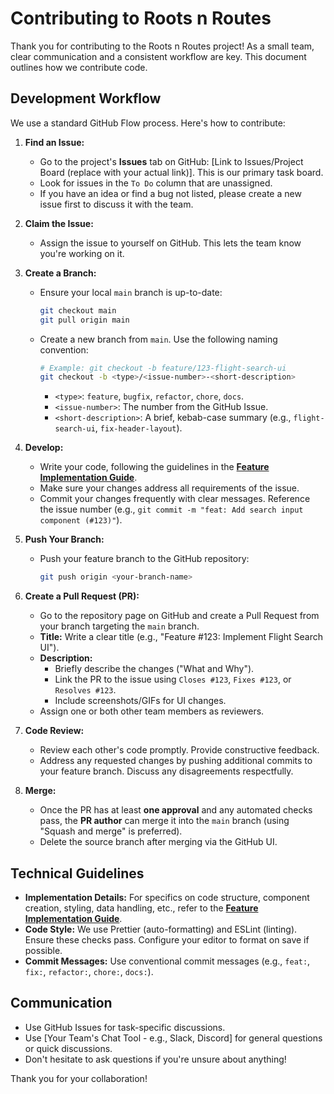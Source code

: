 # Contributing to Roots n Routes

Thank you for contributing to the Roots n Routes project! As a small team, clear communication and a consistent workflow are key. This document outlines how we contribute code.

## Development Workflow

We use a standard GitHub Flow process. Here's how to contribute:

1.  **Find an Issue:**
    *   Go to the project's **Issues** tab on GitHub: [Link to Issues/Project Board (replace with your actual link)]. This is our primary task board.
    *   Look for issues in the `To Do` column that are unassigned.
    *   If you have an idea or find a bug not listed, please create a new issue first to discuss it with the team.

2.  **Claim the Issue:**
    *   Assign the issue to yourself on GitHub. This lets the team know you're working on it.

3.  **Create a Branch:**
    *   Ensure your local `main` branch is up-to-date:
        ```bash
        git checkout main
        git pull origin main
        ```
    *   Create a new branch from `main`. Use the following naming convention:
        ```bash
        # Example: git checkout -b feature/123-flight-search-ui
        git checkout -b <type>/<issue-number>-<short-description>
        ```
        *   `<type>`: `feature`, `bugfix`, `refactor`, `chore`, `docs`.
        *   `<issue-number>`: The number from the GitHub Issue.
        *   `<short-description>`: A brief, kebab-case summary (e.g., `flight-search-ui`, `fix-header-layout`).

4.  **Develop:**
    *   Write your code, following the guidelines in the **[Feature Implementation Guide](FEATURE_IMPLEMENTATION_GUIDE.md)**.
    *   Make sure your changes address all requirements of the issue.
    *   Commit your changes frequently with clear messages. Reference the issue number (e.g., `git commit -m "feat: Add search input component (#123)"`).

5.  **Push Your Branch:**
    *   Push your feature branch to the GitHub repository:
        ```bash
        git push origin <your-branch-name>
        ```

6.  **Create a Pull Request (PR):**
    *   Go to the repository page on GitHub and create a Pull Request from your branch targeting the `main` branch.
    *   **Title:** Write a clear title (e.g., "Feature #123: Implement Flight Search UI").
    *   **Description:**
        *   Briefly describe the changes ("What and Why").
        *   Link the PR to the issue using `Closes #123`, `Fixes #123`, or `Resolves #123`.
        *   Include screenshots/GIFs for UI changes.
    *   Assign one or both other team members as reviewers.

7.  **Code Review:**
    *   Review each other's code promptly. Provide constructive feedback.
    *   Address any requested changes by pushing additional commits to your feature branch. Discuss any disagreements respectfully.

8.  **Merge:**
    *   Once the PR has at least **one approval** and any automated checks pass, the **PR author** can merge it into the `main` branch (using "Squash and merge" is preferred).
    *   Delete the source branch after merging via the GitHub UI.

## Technical Guidelines

*   **Implementation Details:** For specifics on code structure, component creation, styling, data handling, etc., refer to the **[Feature Implementation Guide](FEATURE_IMPLEMENTATION_GUIDE.md)**.
*   **Code Style:** We use Prettier (auto-formatting) and ESLint (linting). Ensure these checks pass. Configure your editor to format on save if possible.
*   **Commit Messages:** Use conventional commit messages (e.g., `feat:`, `fix:`, `refactor:`, `chore:`, `docs:`).

## Communication

*   Use GitHub Issues for task-specific discussions.
*   Use [Your Team's Chat Tool - e.g., Slack, Discord] for general questions or quick discussions.
*   Don't hesitate to ask questions if you're unsure about anything!

Thank you for your collaboration!
